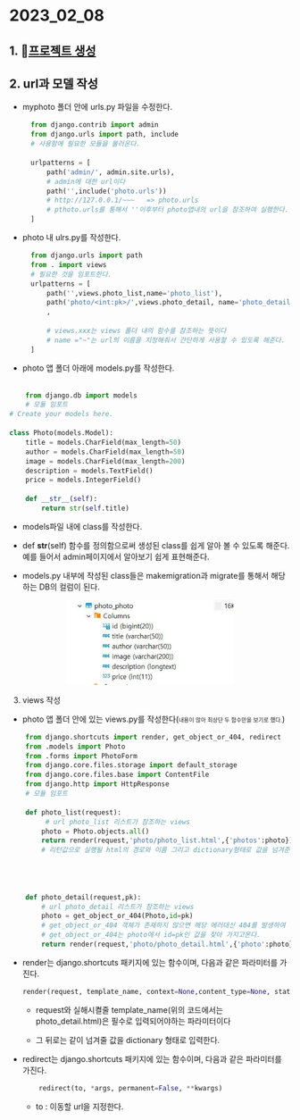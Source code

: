 # 2023_02_08
## 1. 🔗[프로젝트 생성](./2023_02_07.md)
   
## 2. url과 모델 작성 
* myphoto 폴더 안에 urls.py 파일을 수정한다.
  
  ```python
    from django.contrib import admin
    from django.urls import path, include
    # 사용함에 필요한 모듈을 불러온다.

    urlpatterns = [
        path('admin/', admin.site.urls),
        # admin에 대한 url이다
        path('',include('photo.urls'))
        # http://127.0.0.1/~~~   => photo.urls
        # pthoto.urls를 통해서 ''이후부터 photo앱내의 url을 참조하여 실행한다.
    ]
  ```
* photo 내 ulrs.py를 작성한다.
  ```python
    from django.urls import path
    from . import views
    # 필요한 것을 임포트한다.
    urlpatterns = [
        path('',views.photo_list,name='photo_list'),
        path('photo/<int:pk>/',views.photo_detail, name='photo_detail'),
        ,
        
        # views.xxx는 views 폴더 내의 함수를 참조하는 뜻이다
        # name ="~"는 url의 이름을 지정해줘서 간단하게 사용할 수 있도록 해준다.
    ]
  ```
* photo 앱 폴더 아래에 models.py를 작성한다.

  
```python

    from django.db import models
    # 모듈 임포트
# Create your models here.

class Photo(models.Model):
    title = models.CharField(max_length=50)
    author = models.CharField(max_length=50)
    image = models.CharField(max_length=200)
    description = models.TextField()
    price = models.IntegerField()

    def __str__(self):
        return str(self.title)
```
  * models파일 내에 class를 작성한다.
  *  def __str__(self) 함수를 정의함으로써 생성된 class를 쉽게 알아 볼 수 있도록 해준다. 예를 들어서 admin페이지에서 알아보기 쉽게 표현해준다.

  * models.py 내부에 작성된 class들은 makemigration과 migrate를 통해서 해당하는 DB의 컬럼이 된다.
<p style="text-align:center"><img src='./image/mariaDB.JPG
' width='300'></p>

3. views 작성
* photo 앱 폴더 안에 있는 views.py를 작성한다(<span style="font-size: 10px">내용이 많아 최상단 두 함수만을 보기로 했다.</span>)

```python
    from django.shortcuts import render, get_object_or_404, redirect
    from .models import Photo
    from .forms import PhotoForm
    from django.core.files.storage import default_storage
    from django.core.files.base import ContentFile
    from django.http import HttpResponse
    # 모듈 임포트

    def photo_list(request):
         # url photo_list 리스트가 참조하는 views
        photo = Photo.objects.all()
        return render(request,'photo/photo_list.html',{'photos':photo})
        # 리턴값으로 실행될 html의 경로와 이름 그리고 dictionary형태로 값을 넘겨준다.
        

       
       
    def photo_detail(request,pk):
        # url photo_detail 리스트가 참조하는 views
        photo = get_object_or_404(Photo,id=pk)
        # get_object_or_404 객체가 존재하지 않으면 해당 에러대신 404를 발생하여 알려준다.
        # get_object_or_404는 photo에서 id=pk인 값을 찾아 가지고온다.
        return render(request,'photo/photo_detail.html',{'photo':photo})
```
* render는 django.shortcuts 패키지에 있는 함수이며, 다음과 같은 파라미터를 가진다.
   ```python
   render(request, template_name, context=None,content_type=None, status=None, using=None)
   ```
  * request와 실해시켤줄 template_name(위의 코드에서는 photo_detail.html)은 필수로 입력되어야하는 파라미터이다
  
  * 그 뒤로는 같이 넘겨줄 값을 dictionary 형태로 입력한다. 

* redirect는 django.shortcuts 패키지에 있는 함수이며, 다음과 같은 파라미터를 가진다.

    ```python
        redirect(to, *args, permanent=False, **kwargs)
    ```
    * to : 이동할 url을 지정한다.
